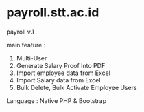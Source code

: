 # payroll.stt.ac.id
payroll v.1 

main feature :
1. Multi-User
2. Generate Salary Proof Into PDF
3. Import employee data from Excel
4. Import Salary data from Excel
5. Bulk Delete, Bulk Activate Employee Users

Language :
Native PHP & Bootstrap
